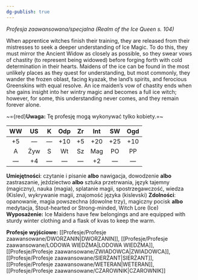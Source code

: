```yaml
---
dg-publish: true
---
```

*Profesja zaawansowana/specjalna (Realm of the Ice Queen s. 104)*

When apprentice witches finish their training, they are released from their mistresses to seek a deeper understanding of Ice Magic. To do this, they must mirror the Ancient Widow as closely as possible, so they swear vows of chastity (to represent being widowed) before forging forth with cold determination in their hearts. Maidens of the ice can be found in the most unlikely places as they quest for understanding, but most commonly, they wander the frozen oblast, facing kyazak, the land’s spirits, and ferocious Greenskins with equal resolve. An ice maiden’s vow of chastity ends when she gains insight into her wintry magic and becomes a full ice witch; however, for some, this understanding never comes, and they remain forever alone.

~={red}**Uwaga:** Tę profesję mogą wykonywać tylko kobiety.=~

| WW  | US  |  K  | Odp | Zr  | Int | SW  | Ogd |
|:---:|:---:|:---:|:---:|:---:|:---:|:---:|:---:|
| +5  |  —  |  —  | +10 | +5  | +20 | +25 | +10 |
|  A  | Żyw |  S  | Wt  | Sz  | Mag | PO  | PP  |
|  —  | +4  |  —  |  —  |  —  | +2  |  —  |  —  |

**Umiejętności**: czytanie i pisanie **albo** nawigacja, dowodzenie **albo** zastraszanie, jeździectwo **albo** sztuka przetrwania, język tajemny (magiczny), nauka (magia), splatanie magii, spostrzegawczość, wiedza (Kislev), wykrywanie magii, znajomość języka (kislevski)
**Zdolności**: opanowanie, magia powszechna (dowolne trzy), magiczny pocisk **albo** medytacja, Stout-hearted or Strong-minded, Witch Lore (Ice)
**Wyposażenie:** Ice Maidens have few belongings and are equipped with sturdy winter clothing and a flask of kvas to keep the warm.

**Profesje wyjściowe:** [[Profesje/Profesje zaawansowane/DWORZANIN\|DWORZANIN]], [[Profesje/Profesje zaawansowane/LODOWA WIEDŹMA\|LODOWA WIEDŹMA]], [[Profesje/Profesje zaawansowane/ZWIADOWCA\|ZWIADOWCA]], [[Profesje/Profesje zaawansowane/SIERŻANT\|SIERŻANT]], [[Profesje/Profesje zaawansowane/WETERAN\|WETERAN]], [[Profesje/Profesje zaawansowane/CZAROWNIK\|CZAROWNIK]]